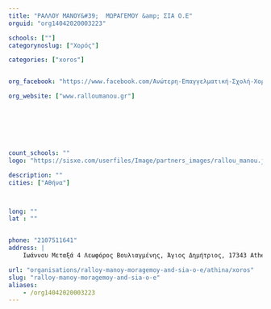 ```yaml
---
title: "ΡΑΛΛΟΥ ΜΑΝΟΥ&#39;  ΜΩΡΑΓΕΜΟΥ &amp; ΣΙΑ Ο.Ε"
orguid: "org14042020003223"

schools: [""]
categorynoslug: ["Χορός"]

categories: ["xoros"]


org_facebook: "https://www.facebook.com/Ανώτερη-Επαγγελματική-Σχολή-Χορού-Ραλλού-Μάνου-142122416365663/"

org_website: ["www.ralloumanou.gr"]







count_schools: ""
logo: "https://sisxe.com/userfiles/Image/partners_images/rallou_manou.jpg"

description: ""
cities: ["Αθήνα"]



long: ""
lat : ""


phone: "2107511641"
address: |
    Ιωάννου Μεταξά 4 Λεωφόρος Βουλιαγμένης, Άγιος Δημήτριος, 17343 Athens, Greece

url: "organisations/ralloy-manoy-moragemoy-and-sia-o-e/athina/xoros"
slug: "ralloy-manoy-moragemoy-and-sia-o-e"
aliases:
    - /org14042020003223
---
```



